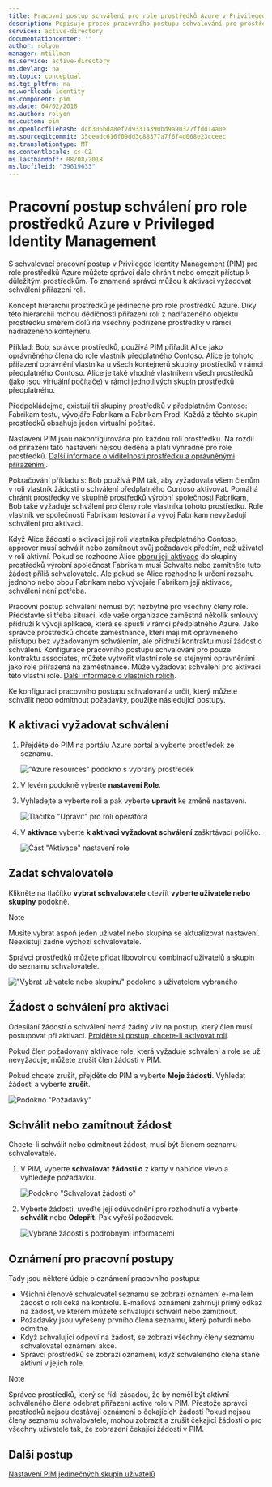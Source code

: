 ```yaml
---
title: Pracovní postup schválení pro role prostředků Azure v Privileged Identity Management | Dokumentace Microsoftu
description: Popisuje proces pracovního postupu schvalování pro prostředky Azure.
services: active-directory
documentationcenter: ''
author: rolyon
manager: mtillman
ms.service: active-directory
ms.devlang: na
ms.topic: conceptual
ms.tgt_pltfrm: na
ms.workload: identity
ms.component: pim
ms.date: 04/02/2018
ms.author: rolyon
ms.custom: pim
ms.openlocfilehash: dcb306bda8ef7d93314390bd9a90327ffdd14a0e
ms.sourcegitcommit: 35ceadc616f09dd3c88377a7f6f4d068e23cceec
ms.translationtype: MT
ms.contentlocale: cs-CZ
ms.lasthandoff: 08/08/2018
ms.locfileid: "39619633"
---
```

# <a name="approval-workflow-for-azure-resource-roles-in-privileged-identity-management"></a>Pracovní postup schválení pro role prostředků Azure v Privileged Identity Management

S schvalovací pracovní postup v Privileged Identity Management (PIM) pro role prostředků Azure můžete správci dále chránit nebo omezit přístup k důležitým prostředkům. To znamená správci můžou k aktivaci vyžadovat schválení přiřazení rolí. 

Koncept hierarchii prostředků je jedinečné pro role prostředků Azure. Díky této hierarchii mohou dědičnosti přiřazení rolí z nadřazeného objektu prostředku směrem dolů na všechny podřízené prostředky v rámci nadřazeného kontejneru. 

Příklad: Bob, správce prostředků, používá PIM přiřadit Alice jako oprávněného člena do role vlastník předplatného Contoso. Alice je tohoto přiřazení oprávnění vlastníka u všech kontejnerů skupiny prostředků v rámci předplatného Contoso. Alice je také vhodné vlastníkem všech prostředků (jako jsou virtuální počítače) v rámci jednotlivých skupin prostředků předplatného. 

Předpokládejme, existují tři skupiny prostředků v předplatném Contoso: Fabrikam testu, vývojáře Fabrikam a Fabrikam Prod. Každá z těchto skupin prostředků obsahuje jeden virtuální počítač.

Nastavení PIM jsou nakonfigurována pro každou roli prostředku. Na rozdíl od přiřazení tato nastavení nejsou děděna a platí výhradně pro role prostředků. [Další informace o viditelnosti prostředku a oprávněnými přiřazeními](pim-resource-roles-eligible-visibility.md).

Pokračování příkladu s: Bob používá PIM tak, aby vyžadovala všem členům v roli vlastník žádosti o schválení předplatného Contoso aktivovat. Pomáhá chránit prostředky ve skupině prostředků výrobní společnosti Fabrikam, Bob také vyžaduje schválení pro členy role vlastníka tohoto prostředku. Role vlastník ve společnosti Fabrikam testování a vývoj Fabrikam nevyžadují schválení pro aktivaci.

Když Alice žádosti o aktivaci její roli vlastníka předplatného Contoso, approver musí schválit nebo zamítnout svůj požadavek předtím, než uživatel v roli aktivní. Pokud se rozhodne Alice [oboru její aktivace](pim-resource-roles-activate-your-roles.md#apply-just-enough-administration-practices) do skupiny prostředků výrobní společnost Fabrikam musí Schvalte nebo zamítněte tuto žádost příliš schvalovatele. Ale pokud se Alice rozhodne k určení rozsahu jednoho nebo obou Fabrikam nebo vývojáře Fabrikam její aktivace, schválení není potřeba.

Pracovní postup schválení nemusí být nezbytné pro všechny členy role. Představte si třeba situaci, kde vaše organizace zaměstná několik smlouvy přidruží k vývoji aplikace, která se spustí v rámci předplatného Azure. Jako správce prostředků chcete zaměstnance, kteří mají mít oprávněného přístupu bez vyžadovaným schválením, ale přidruží kontraktu musí žádost o schválení. Konfigurace pracovního postupu schvalování pro pouze kontraktu associates, můžete vytvořit vlastní role se stejnými oprávněními jako role přiřazená na zaměstnance. Může vyžadovat schválení pro aktivaci této vlastní role. [Další informace o vlastních rolích](pim-resource-roles-custom-role-policy.md).

Ke konfiguraci pracovního postupu schvalování a určit, který můžete schválit nebo odmítnout požadavky, použijte následující postupy.

## <a name="require-approval-to-activate"></a>K aktivaci vyžadovat schválení

1. Přejděte do PIM na portálu Azure portal a vyberte prostředek ze seznamu.

   !["Azure resources" podokno s vybraný prostředek](media/azure-pim-resource-rbac/aadpim_manage_azure_resource_some_there.png)

2. V levém podokně vyberte **nastavení Role**.

3. Vyhledejte a vyberte roli a pak vyberte **upravit** ke změně nastavení.

   ![Tlačítko "Upravit" pro roli operátora](media/azure-pim-resource-rbac/aadpim_rbac_role_settings_view_settings.png)

4. V **aktivace** vyberte **k aktivaci vyžadovat schválení** zaškrtávací políčko.

   ![Část "Aktivace" nastavení role](media/azure-pim-resource-rbac/aadpim_rbac_settings_require_approval_checkbox.png)

## <a name="specify-approvers"></a>Zadat schvalovatele

Klikněte na tlačítko **vybrat schvalovatele** otevřít **vyberte uživatele nebo skupiny** podokně.

>[!NOTE]
>Musíte vybrat aspoň jeden uživatel nebo skupina se aktualizovat nastavení. Neexistují žádné výchozí schvalovatele.

Správci prostředků můžete přidat libovolnou kombinací uživatelů a skupin do seznamu schvalovatele. 

!["Vybrat uživatele nebo skupinu" podokno s uživatelem vybraného](media/azure-pim-resource-rbac/aadpim_rbac_role_settings_select_approvers.png)

## <a name="request-approval-to-activate"></a>Žádost o schválení pro aktivaci

Odesílání žádostí o schválení nemá žádný vliv na postup, který člen musí postupovat při aktivaci. [Projděte si postup, chcete-li aktivovat roli](pim-resource-roles-activate-your-roles.md).

Pokud člen požadovaný aktivace role, která vyžaduje schválení a role se už nevyžaduje, můžete zrušit člen žádosti v PIM.

Pokud chcete zrušit, přejděte do PIM a vyberte **Moje žádosti**. Vyhledat žádosti a vyberte **zrušit**.

![Podokno "Požadavky"](media/azure-pim-resource-rbac/aadpim_rbac_role_approval_request_pending.png)

## <a name="approve-or-deny-a-request"></a>Schválit nebo zamítnout žádost

Chcete-li schválit nebo odmítnout žádost, musí být členem seznamu schvalovatele. 

1. V PIM, vyberte **schvalovat žádosti o** z karty v nabídce vlevo a vyhledejte požadavku.

   ![Podokno "Schvalovat žádosti o"](media/azure-pim-resource-rbac/aadpim_rbac_approve_requests_list.png)

2. Vyberte žádosti, uveďte její odůvodnění pro rozhodnutí a vyberte **schválit** nebo **Odepřít**. Pak vyřeší požadavek.

   ![Vybrané žádosti s podrobnými informacemi](media/azure-pim-resource-rbac/aadpim_rbac_approve_request_approved.png)

## <a name="workflow-notifications"></a>Oznámení pro pracovní postupy

Tady jsou některé údaje o oznámení pracovního postupu:

- Všichni členové schvalovatel seznamu se zobrazí oznámení e-mailem žádost o roli čeká na kontrolu. E-mailová oznámení zahrnují přímý odkaz na žádost, ve kterém můžete schvalující schválit nebo zamítnout.
- Požadavky jsou vyřešeny prvního člena seznamu, který potvrdí nebo odmítne. 
- Když schvalující odpoví na žádost, se zobrazí všechny členy seznamu schvalovatel oznámení akce. 
- Správci prostředků se zobrazí oznámení, když schváleného člena stane aktivní v jejich role. 

>[!Note]
>Správce prostředků, který se řídí zásadou, že by neměl být aktivní schváleného člena odebrat přiřazení active role v PIM. Přestože správci prostředků nejsou dostávají oznámení o čekajících žádostí Pokud nejsou členy seznamu schvalovatele, mohou zobrazit a zrušit čekající žádosti o pro všechny uživatele tak, že zobrazení čekající žádosti v PIM. 

## <a name="next-steps"></a>Další postup

[Nastavení PIM jedinečných skupin uživatelů](pim-resource-roles-custom-role-policy.md)
